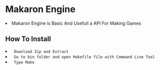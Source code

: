 # Makaron Engine
<li>Makaron Engine is Basic And Usefull a API For Making Games</li>

## How To Install
<li> <code> Download Zip and Extract </code> </li>
<li> <code> Go to bin folder and open Makefile file with Command Line Tool </code> </li>
<li> <code> Type Make </code> </li>
